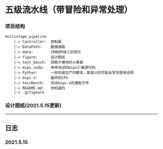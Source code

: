 # 五级流水线（带冒险和异常处理）

### 项目结构

```
multistage_pipeline
	|-> Controller:  控制器
	|-> DataPath:    数据通路
	|-> data:		 IM和DM读入的地方
	|-> figure:      设计图纸
	|-> test_bench:  调教子模块的小黑屋
	|-> mips_code:   用来测试的mips汇编源代码
	|-> Python:		 一些加速生产的脚本，我高兴时可能会写写使用说明
	|-> mips.v:      最终的CPU
	|-> testBench:   测试mips.v的激励文件
	|-> README.md:   你知道的
	|-> .gitignore
```

### 设计图纸(2021.5.15更新)







---

## 日志

### 2021.5.15

